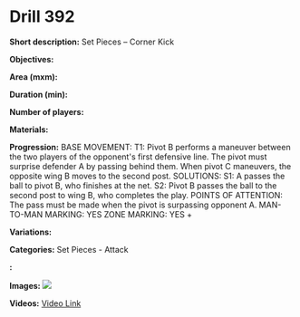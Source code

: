 # Drill 392

**Short description:**
Set Pieces – Corner Kick

**Objectives:**


**Area (mxm):**


**Duration (min):**


**Number of players:**


**Materials:**


**Progression:**
BASE MOVEMENT: T1: Pivot B performs a maneuver between the two players of the opponent's first defensive line. The pivot must surprise defender A by passing behind them. When pivot C maneuvers, the opposite wing B moves to the second post. SOLUTIONS: S1: A passes the ball to pivot B, who finishes at the net. S2: Pivot B passes the ball to the second post to wing B, who completes the play. POINTS OF ATTENTION: The pass must be made when the pivot is surpassing opponent A. MAN-TO-MAN MARKING: YES ZONE MARKING: YES +

**Variations:**


**Categories:**
Set Pieces - Attack

**:**


**Images:**
![](https://www.coachingfutsal.com/\images\0ec79d539d497cffd02656e6eda57fa09660066ab2d058a819f09454d84e318f637272fbf2d8dc2aba79748e4a8df81825452a64780f9ce863645eaef61468944df5bae81542e.jpg)

**Videos:**
[Video Link](https://www.youtube.com/embed/yUxCChrjbng)

